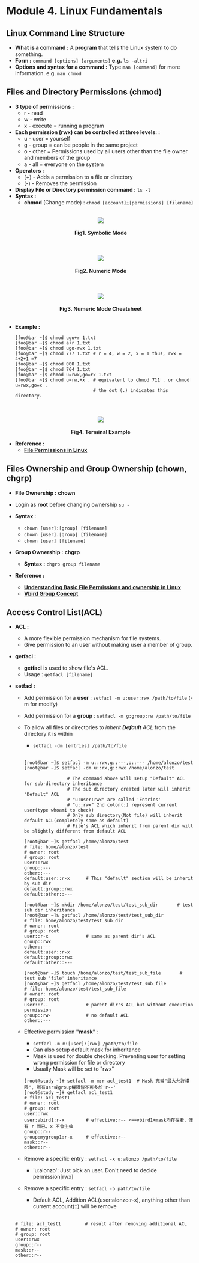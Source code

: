 # Module **4.**  Linux Fundamentals

## Linux Command Line Structure
  * __What is a command :__ A __program__ that tells the Linux system to do something.
  * __Form :__ `command [options] [arguments]` __e.g.__ `ls -altri`
  * __Options and syntax for a command :__ Type `man [command]` for more information. e.g. `man chmod`
  
## Files and Directory Permissions (chmod)
  * __3 type of permissions :__
    * r - read
    * w - write
    * x - execute = running a program
  * __Each permission (rwx) can be controlled at three levels:  :__
    * u - user = yourself
    * g - group = can be people in the same project
    * o - other = Permissions used by all users other than the file owner and members of the group
    * a - all = everyone on the system
  * __Operators :__
    * (+) - Adds a permission to a file or directory
    * (-) - Removes the permission
  * __Display File or Directory permission command :__ `ls -l`
  * __Syntax :__ 
    * __chmod__ (Change mode) : `chmod [account]±[permissions] [filename]`<br></br>
  
<div align=center>

<img src="https://www.guru99.com/images/permission(1).png"/><br></br>
<b>Fig1. Symbolic Mode</b><br></br><br></br>
<img src="https://www.guru99.com/images/FilePermissions(1).png"/><br></br>
<b>Fig2. Numeric Mode</b><br></br><br></br>
<img src="https://github.com/alonzo3569/Linux/blob/master/Img/M4_File_permission_numeric_cheatsheet.PNG"/><br></br>
<b>Fig3. Numeric Mode Cheatsheet</b><br></br>

</div>

  * __Example :__
    ```console
    [foo@bar ~]$ chmod ugo+r 1.txt
    [foo@bar ~]$ chmod a+r 1.txt
    [foo@bar ~]$ chmod ugo-rwx 1.txt
    [foo@bar ~]$ chmod 777 1.txt # r = 4, w = 2, x = 1 thus, rwx = 4+2+1 =7
    [foo@bar ~]$ chmod 000 1.txt
    [foo@bar ~]$ chmod 764 1.txt
    [foo@bar ~]$ chmod u=rwx,go=rx 1.txt
    [foo@bar ~]$ chmod u=rw,+x . # equivalent to chmod 711 . or chmod u=rwx,go=x . 
                                 # the dot (.) indicates this directory.
    ```
    
<div align=center>

<br></br>
<img src="https://github.com/alonzo3569/Linux/blob/master/Img/M4_File_permission.PNG"/><br></br>
<b>Fig4. Terminal Example</b>

</div>

  * __Reference :__
    * [__File Permissions in Linux__][0]
    
[0]: https://www.guru99.com/file-permissions.html

## Files Ownership and Group Ownership (chown, chgrp)
 * __File Ownership :__ **chown**
 * Login as **root** before changing ownership `su -`
 * __Syntax :__ 
   * `chown [user]:[group] [filename]`
   * `chown [user].[group] [filename]`
   * `chown [user] [filename]`
 * __Group Ownership :__ **chgrp**
   * __Syntax :__ `chgrp group filename`

 * __Reference :__
    * [__Understanding Basic File Permissions and ownership in Linux__][1]
    * [__Vbird Group Concept__][2]
    
[1]: https://www.thegeekdiary.com/understanding-basic-file-permissions-and-ownership-in-linux/
[2]: http://linux.vbird.org/linux_basic/0210filepermission.php#UserandGroup

## Access Control List(ACL)
  * __ACL :__ 
    * A more flexible permission mechanism for file systems.
    * Give permission to an user without making user a member of group.
  * __getfacl :__   
    * **getfacl** is used to show file's ACL.
    * Usage : `getfacl [filename]` 
  * __setfacl :__ 
    * Add permission for a __user__ : `setfacl -m u:user:rwx /path/to/file` (-m for modify)
    * Add permission for a __group__ : `setfacl -m g:group:rw /path/to/file`
    * To allow all files or directories to _inherit **Default** ACL_ from the directory it is within
      * `setfacl -dm [entries] /path/to/file`<br></br>
      ```console
      [root@bar ~]$ setfacl -m u::rwx,g::---,o::--- /home/alonzo/test
      [root@bar ~]$ setfacl -dm u::rx,g::rwx /home/alonzo/test
      
                      # The command above will setup "Default" ACL for sub-directory inheritance
                      # The sub directory created later will inherit "Default" ACL
                      # "u:user:rwx" are called 'Entries'
                      # "u::rwx" 2nd colon(:) represent current user(type whoami to check)
                      # Only sub directory(Not file) will inherit default ACL(completely same as default)
                      # File's ACL which inherit from parent dir will be slightly different from default ACL
                      
      [root@bar ~]$ getfacl /home/alonzo/test
      # file: home/alonzo/test
      # owner: root
      # group: root
      user::rwx
      group::---
      other::---
      default:user::r-x      # This "default" section will be inherit by sub dir
      default:group::rwx
      default:other::---
      
      [root@bar ~]$ mkdir /home/alonzo/test/test_sub_dir       # test sub dir inheritance
      [root@bar ~]$ getfacl /home/alonzo/test/test_sub_dir 
      # file: home/alonzo/test/test_sub_dir 
      # owner: root
      # group: root
      user::r-x              # same as parent dir's ACL
      group::rwx
      other::---
      default:user::r-x      
      default:group::rwx
      default:other::---
      
      [root@bar ~]$ touch /home/alonzo/test/test_sub_file       # test sub 'file' inheritance
      [root@bar ~]$ getfacl /home/alonzo/test/test_sub_file
      # file: home/alonzo/test/test_sub_file
      # owner: root
      # group: root
      user::r--              # parent dir's ACL but without execution permission
      group::rw-             # no default ACL
      other::---
      ```
    * Effective permission __"mask"__ : 
      * `setfacl -m m:[user]:[rwx] /path/to/file`
      * Can also setup default mask for inheritance
      * Mask is used for double checking. Preventing user for setting wrong permission for file or directory
      * Usually Mask will be set to "rwx"
      
      ```console
      [root@study ~]# setfacl -m m:r acl_test1  # Mask 充當"最大允許權限", 所有usr或group權限皆不可多於'r--'
      [root@study ~]# getfacl acl_test1
      # file: acl_test1
      # owner: root
      # group: root
      user::rwx
      user:vbird1:r-x        # effective:r-- <==vbird1+mask均存在者，僅有 r 而已，x 不會生效
      group::r--             
      group:mygroup1:r-x     # effective:r-- 
      mask::r--
      other::r--
      ```
    * Remove a specific entry : `setfacl -x u:alonzo /path/to/file`
      * 'u:alonzo': Just pick an user. Don't need to decide permission[rwx]
    * Remove a specific entry : `setfacl -b path/to/file` 
      * Default ACL, Addition ACL(user:alonzo:r-x), anything other than current account(::) will be remove<br></br>

    ```console
    # file: acl_test1         # result after removing additional ACL
    # owner: root
    # group: root
    user::rwx
    group::r--             
    mask::r--
    other::r--
    ```
    
